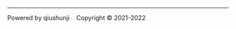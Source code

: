 


<div class="footer-bg">
    <hr>
    <span class="footer-a">Powered by qiushunji</span>
    &nbsp;&nbsp;
    <span class="footer-a">Copyright © 2021-2022</span>
</div>


